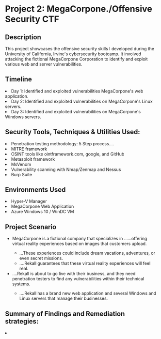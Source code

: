# Project 2: MegaCorpone./Offensive Security CTF

## Description
This project showcases the offensive security skills I developed during the University of California, Irvine's cybersecurity bootcamp. It involved attacking the fictional MegaCorpone Corporation to identify and exploit various web and server vulnerabilities. 

## Timeline
 <li>Day 1: Identified and exploited vulnerabilities MegaCorpone's web application.</li>
 <li>Day 2: Identified and exploited vulnerabilities on MegaCorpone's Linux servers.</li>
 <li>Day 3: Identified and exploited vulnerabilities on MegaCorpone's Windows servers.</li>


## Security Tools, Techniques & Utilities Used:

 <li>Penetration testing methodology: 5 Step process....</li>
 <li>MITRE framework</li>
 <li>OSINT tools like ointframework.com, google, and GitHub</li>
 <li>Metasploit framework</li>
 <li>MsVenom</li>
 <li>Vulnerability scanning with Nmap/Zenmap and Nessus</li>
 <li>Burp Suite</li>


## Environments Used
<li> Hyper-V Manager</li>
<li> MegaCorpone Web Application</li>
<li> Azure Windows 10 / WinDC VM </li>


## Project Scenario
<ul>
 <li>MegaCorpone is a fictional company that specializes in ......offering virtual reality experiences based on images that customers upload.</li>
 <ul>
  <li>...These experiences could include dream vacations, adventures, or even secret missions.</li>
  <li>....Rekall guarantees that these virtual reality experiences will feel real.</li>
 </ul>
 <li>....Rekall is about to go live with their business, and they need penetration testers to find any vulnerabilities within their technical systems.</li>
 <ul>
  <li>....Rekall has a brand new web application and several Windows and Linux servers that manage their businesses.</li>
 </ul>
</ul>

## Summary of Findings and Remediation strategies:
<li></li>
